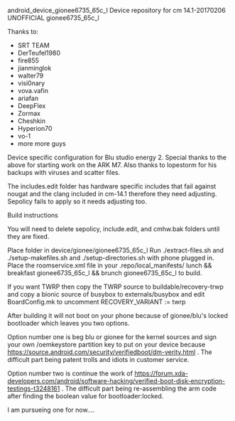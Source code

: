 android_device_gionee6735_65c_l
Device repository for cm 14.1-20170206 UNOFFICIAL gionee6735_65c_l

 Thanks to:
* SRT TEAM
* DerTeufel1980
* fire855
* jianminglok
* walter79
* visi0nary
* vova.vafin
* ariafan
* DeepFlex
* Zormax
* Cheshkin
* Hyperion70
* vo-1
* more more guys


Device specific configuration for Blu studio energy 2. Special thanks to the above for starting work on the ARK M7. Also thanks to lopestorm for his backups with viruses and scatter files.

The includes.edit folder has hardware specific includes that fail against nougat and the clang included in cm-14.1 therefore they need adjusting. Sepolicy fails to apply so it needs adjusting too. 


Build instructions 

You will need to delete sepolicy, include.edit, and cmhw.bak folders until they are fixed.

Place folder in device/gionee/gionee6735_65c_l
Run ./extract-files.sh and ./setup-makefiles.sh and ./setup-directories.sh with phone plugged in.
Place the roomservice.xml file in your .repo/local_manifests/
lunch && breakfast gionee6735_65c_l && brunch gionee6735_65c_l to build.

If you want TWRP then copy the TWRP source to buildable/recovery-trwp and copy a bionic source of busybox to externals/busybox and edit BoardConfig.mk to uncomment 
RECOVERY_VARIANT := twrp

After building it will not boot on your phone because of gionee/blu's locked bootloader which leaves you two options.

Option number one is beg blu or gionee for the kernel sources and sign your own /oemkeystore partition key to put on your device because 
https://source.android.com/security/verifiedboot/dm-verity.html . The difficult part being patent trolls and idiots in customer service.

Option number two is continue the work of https://forum.xda-developers.com/android/software-hacking/verified-boot-disk-encryption-testings-t3248161 . The difficult 
part being re-assembling the arm code after finding the boolean value for bootloader:locked.

I am pursueing one for now....
